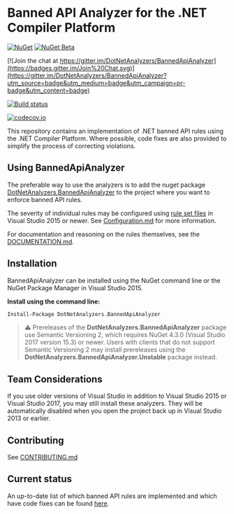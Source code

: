 ﻿# Banned API Analyzer for the .NET Compiler Platform

[![NuGet](https://img.shields.io/nuget/v/DotNetAnalyzers.BannedApiAnalyzer.svg)](https://www.nuget.org/packages/DotNetAnalyzers.BannedApiAnalyzer) [![NuGet Beta](https://img.shields.io/nuget/vpre/DotNetAnalyzers.BannedApiAnalyzer.svg)](https://www.nuget.org/packages/DotNetAnalyzers.BannedApiAnalyzer)

[![Join the chat at https://gitter.im/DotNetAnalyzers/BannedApiAnalyzer](https://badges.gitter.im/Join%20Chat.svg)](https://gitter.im/DotNetAnalyzers/BannedApiAnalyzer?utm_source=badge&utm_medium=badge&utm_campaign=pr-badge&utm_content=badge)

[![Build status](https://ci.appveyor.com/api/projects/status/___/branch/master?svg=true)](https://ci.appveyor.com/project/sharwell/BannedApiAnalyzer/branch/master)

[![codecov.io](http://codecov.io/github/DotNetAnalyzers/BannedApiAnalyzer/coverage.svg?branch=master)](http://codecov.io/github/DotNetAnalyzers/BannedApiAnalyzer?branch=master)

This repository contains an implementation of .NET banned API rules using the .NET Compiler Platform. Where possible, code fixes are also provided to simplify the process of correcting violations.

## Using BannedApiAnalyzer

The preferable way to use the analyzers is to add the nuget package [DotNetAnalyzers.BannedApiAnalyzer](http://www.nuget.org/packages/DotNetAnalyzers.BannedApiAnalyzer/)
to the project where you want to enforce banned API rules.

The severity of individual rules may be configured using [rule set files](https://docs.microsoft.com/en-us/visualstudio/code-quality/using-rule-sets-to-group-code-analysis-rules)
in Visual Studio 2015 or newer. See [Configuration.md](docs/Configuration.md) for more information.

For documentation and reasoning on the rules themselves, see the [DOCUMENTATION.md](DOCUMENTATION.md).

## Installation

BannedApiAnalyzer can be installed using the NuGet command line or the NuGet Package Manager in Visual Studio 2015.

**Install using the command line:**

```ps
Install-Package DotNetAnalyzers.BannedApiAnalyzer
```

> ⚠ Prereleases of the **DotNetAnalyzers.BannedApiAnalyzer** package use Semantic Versioning 2, which requires NuGet 4.3.0 (Visual Studio 2017 version 15.3) or newer. Users with clients that do not support Semantic Versioning 2 may install prereleases using the **DotNetAnalyzers.BannedApiAnalyzer.Unstable** package instead.

## Team Considerations

If you use older versions of Visual Studio in addition to Visual Studio 2015 or Visual Studio 2017, you may still install these analyzers. They will be automatically disabled when you open the project back up in Visual Studio 2013 or earlier.

## Contributing

See [CONTRIBUTING.md](CONTRIBUTING.md)

## Current status

An up-to-date list of which banned API rules are implemented and which have code fixes can be found [here](https://dotnetanalyzers.github.io/BannedApiAnalyzer/).
